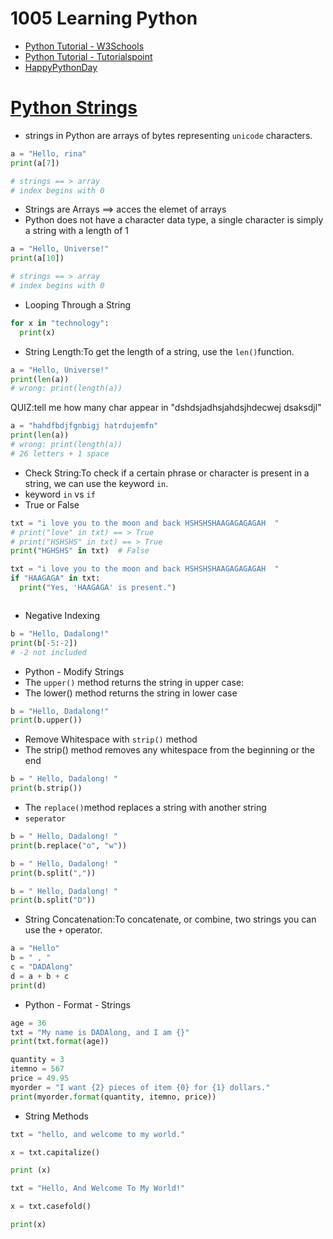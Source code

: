 # 1005 Learning Python
- [Python Tutorial - W3Schools](https://www.w3schools.com/python/)
- [Python Tutorial - Tutorialspoint](https://www.tutorialspoint.com/python/index.htm)
- [HappyPythonDay](https://github.com/MyFirstSecurity2020/HappyPythonDay)

# [Python Strings](https://www.w3schools.com/python/python_strings.asp)

- strings in Python are arrays of bytes representing `unicode` characters.
``` python
a = "Hello, rina"
print(a[7])

# strings == > array
# index begins with 0
```
- Strings are Arrays ==> acces the elemet of arrays
- Python does not have a character data type, a single character is simply a string with a length of 1

``` python
a = "Hello, Universe!"
print(a[10])

# strings == > array
# index begins with 0
```
- Looping Through a String

``` python
for x in "technology":
  print(x)
```
- String Length:To get the length of a string, use the `len()`function.
``` python
a = "Hello, Universe!"
print(len(a))
# wrong: print(length(a))


```

QUIZ:tell me how many char appear in "dshdsjadhsjahdsjhdecwej  dsaksdjl"

``` python
a = "hahdfbdjfgnbigj hatrdujemfn"
print(len(a))
# wrong: print(length(a))
# 26 letters + 1 space
```
- Check String:To check if a certain phrase or character is present in a string, we can use the keyword `in`.
- keyword `in` vs `if`
- True or False
``` python
txt = "i love you to the moon and back HSHSHSHAAGAGAGAGAH  "
# print("love" in txt) == > True
# print("HSHSHS" in txt) == > True
print("HGHSHS" in txt)  # False
```

``` python
txt = "i love you to the moon and back HSHSHSHAAGAGAGAGAH  "
if "HAAGAGA" in txt:
  print("Yes, 'HAAGAGA' is present.")
```

``` python
```
- Negative Indexing
``` python
b = "Hello, Dadalong!"
print(b[-5:-2])
# -2 not included
```
- Python - Modify Strings
- The `upper()` method returns the string in upper case:
- The lower() method returns the string in lower case
``` python
b = "Hello, Dadalong!"
print(b.upper())
```
- Remove Whitespace with `strip()` method
- The strip() method removes any whitespace from the beginning or the end
``` python
b = " Hello, Dadalong! "
print(b.strip())
```
- The `replace()`method replaces a string with another string
- `seperator`
``` python
b = " Hello, Dadalong! "
print(b.replace("o", "w"))
```

```python
b = " Hello, Dadalong! "
print(b.split(","))
```

```python
b = " Hello, Dadalong! "
print(b.split("D"))
```

- String Concatenation:To concatenate, or combine, two strings you can use the `+` operator.
```python
a = "Hello"
b = " , "
c = "DADAlong"
d = a + b + c
print(d)
```

- Python - Format - Strings
```python
age = 36
txt = "My name is DADAlong, and I am {}"
print(txt.format(age))
```


```python
quantity = 3
itemno = 567
price = 49.95
myorder = "I want {2} pieces of item {0} for {1} dollars."
print(myorder.format(quantity, itemno, price))
```
- String Methods

```python
txt = "hello, and welcome to my world."

x = txt.capitalize()

print (x)
```


```python
txt = "Hello, And Welcome To My World!"

x = txt.casefold()

print(x)
```


```python

```


```python

```


```python

```


```python

```


```python

```


```python

```


```python

```



